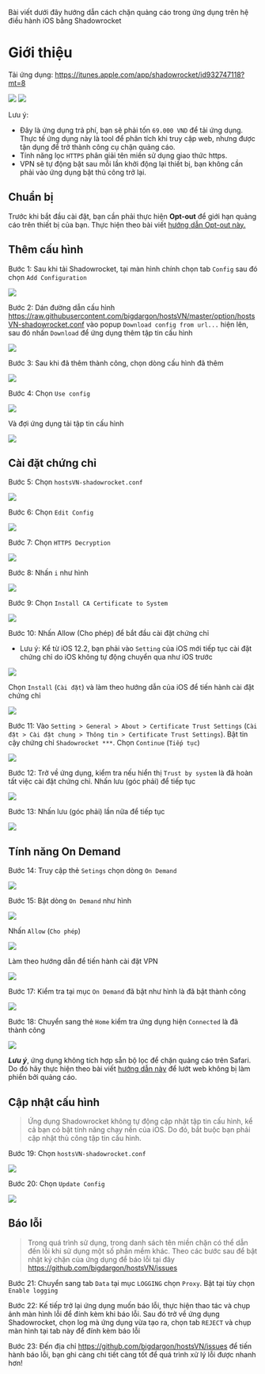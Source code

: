 Bài viết dưới đây hướng dẫn cách chặn quảng cáo trong ứng dụng trên hệ điều hành iOS bằng Shadowrocket

# Giới thiệu

Tải ứng dụng: https://itunes.apple.com/app/shadowrocket/id932747118?mt=8

![](https://is1-ssl.mzstatic.com/image/thumb/Purple123/v4/84/3d/7f/843d7f23-fdd5-97c2-d7c4-5981ba9542fd/mzl.syhpxhsl.png/300x0w.jpg) ![](https://is1-ssl.mzstatic.com/image/thumb/Purple113/v4/04/f0/cb/04f0cb89-e5f4-da3b-a818-90bbfed5e2f4/mzl.uairddum.png/300x0w.jpg)

Lưu ý:
* Đây là ứng dụng trả phí, bạn sẽ phải tốn `69.000 VND` để tải ứng dụng. Thực tế ứng dụng này là tool để phân tích khi truy cập web, nhưng được tận dụng để trở thành công cụ chặn quảng cáo.
* Tính năng lọc `HTTPS` phân giải tên miền sử dụng giao thức https.
* VPN sẽ tự động bật sau mỗi lần khởi động lại thiết bị, bạn không cần phải vào ứng dụng bật thủ công trở lại.

## Chuẩn bị

Trước khi bắt đầu cài đặt, bạn cần phải thực hiện **Opt-out** để giới hạn quảng cáo trên thiết bị của bạn. Thực hiện theo bài viết [hướng dẫn Opt-out này.](https://github.com/bigdargon/hostsVN/wiki/Opt-out)

## Thêm cấu hình

Bước 1: Sau khi tải Shadowrocket, tại màn hình chính chọn tab `Config` sau đó chọn `Add Configuration`

![](https://raw.githubusercontent.com/bigdargon/hostsVN/gh-pages/wiki/shadowrocket/img_Shadowrocket_B01.jpg)

Bước 2: Dán đường dẫn cấu hình https://raw.githubusercontent.com/bigdargon/hostsVN/master/option/hostsVN-shadowrocket.conf vào popup `Download config from url...` hiện lên, sau đó nhấn `Download` để ứng dụng thêm tập tin cấu hình

![](https://raw.githubusercontent.com/bigdargon/hostsVN/gh-pages/wiki/shadowrocket/img_Shadowrocket_B02.jpg)

Bước 3: Sau khi đã thêm thành công, chọn dòng cấu hình đã thêm

![](https://raw.githubusercontent.com/bigdargon/hostsVN/gh-pages/wiki/shadowrocket/img_Shadowrocket_B03.jpg)

Bước 4: Chọn `Use config`

![](https://raw.githubusercontent.com/bigdargon/hostsVN/gh-pages/wiki/shadowrocket/img_Shadowrocket_B04.jpg)

Và đợi ứng dụng tải tập tin cấu hình

![](https://raw.githubusercontent.com/bigdargon/hostsVN/gh-pages/wiki/shadowrocket/img_Shadowrocket_B04-1.png)

## Cài đặt chứng chỉ

Bước 5: Chọn `hostsVN-shadowrocket.conf`

![](https://raw.githubusercontent.com/bigdargon/hostsVN/gh-pages/wiki/shadowrocket/img_Shadowrocket_B05.jpg)

Bước 6: Chọn `Edit Config`

![](https://raw.githubusercontent.com/bigdargon/hostsVN/gh-pages/wiki/shadowrocket/img_Shadowrocket_B06.jpg)

Bước 7: Chọn `HTTPS Decryption`

![](https://raw.githubusercontent.com/bigdargon/hostsVN/gh-pages/wiki/shadowrocket/img_Shadowrocket_B07.jpg)

Bước 8: Nhấn `i` như hình

![](https://raw.githubusercontent.com/bigdargon/hostsVN/gh-pages/wiki/shadowrocket/img_Shadowrocket_B08.jpg)

Bước 9: Chọn `Install CA Certificate to System`

![](https://raw.githubusercontent.com/bigdargon/hostsVN/gh-pages/wiki/shadowrocket/img_Shadowrocket_B09.jpg)

Bước 10: Nhấn Allow (Cho phép) để bắt đầu cài đặt chứng chỉ

* Lưu ý: Kể từ iOS 12.2, bạn phải vào `Setting` của iOS mới tiếp tục cài đặt chứng chỉ do iOS không tự động chuyển qua như iOS trước

![](https://raw.githubusercontent.com/bigdargon/hostsVN/gh-pages/wiki/shadowrocket/img_Shadowrocket_B10.jpg)

Chọn `Install` (`Cài đặt`) và làm theo hướng dẫn của iOS để tiến hành cài đặt chứng chỉ

![](https://raw.githubusercontent.com/bigdargon/hostsVN/gh-pages/wiki/shadowrocket/img_Shadowrocket_B10-1.jpg)

Bước 11: Vào `Setting > General > About > Certificate Trust Settings` (`Cài đặt > Cài đặt chung > Thông tin > Certificate Trust Settings`). Bật tin cậy chứng chỉ `Shadowrocket ***`. Chọn `Continue` (`Tiếp tục`)

![](https://raw.githubusercontent.com/bigdargon/hostsVN/gh-pages/wiki/shadowrocket/img_Shadowrocket_B11.jpg)

Bước 12: Trở về ứng dụng, kiểm tra nếu hiển thị `Trust by system` là đã hoàn tất việc cài đặt chứng chỉ. Nhấn lưu (góc phải) để tiếp tục

![](https://raw.githubusercontent.com/bigdargon/hostsVN/gh-pages/wiki/shadowrocket/img_Shadowrocket_B12.jpg)

Bước 13: Nhấn lưu (góc phải) lần nữa để tiếp tục

![](https://raw.githubusercontent.com/bigdargon/hostsVN/gh-pages/wiki/shadowrocket/img_Shadowrocket_B13.jpg)

## Tính năng On Demand

Bước 14: Truy cập thẻ `Setings` chọn dòng `On Demand`

![](https://raw.githubusercontent.com/bigdargon/hostsVN/gh-pages/wiki/shadowrocket/img_Shadowrocket_B14.jpg)

Bước 15: Bật dòng `On Demand` như hình

![](https://raw.githubusercontent.com/bigdargon/hostsVN/gh-pages/wiki/shadowrocket/img_Shadowrocket_B15.jpg)

Nhấn `Allow` (`Cho phép`)

![](https://raw.githubusercontent.com/bigdargon/hostsVN/gh-pages/wiki/shadowrocket/img_Shadowrocket_B16.jpg)

Làm theo hướng dẫn để tiến hành cài đặt VPN

![](https://raw.githubusercontent.com/bigdargon/hostsVN/gh-pages/wiki/shadowrocket/img_Shadowrocket_B16-1.png)

Bước 17: Kiểm tra tại mục `On Demand` đã bật như hình là đã bật thành công

![](https://raw.githubusercontent.com/bigdargon/hostsVN/gh-pages/wiki/shadowrocket/img_Shadowrocket_B17.jpg)

Bước 18: Chuyển sang thẻ `Home` kiểm tra ứng dụng hiện `Connected` là đã thành công

![](https://raw.githubusercontent.com/bigdargon/hostsVN/gh-pages/wiki/shadowrocket/img_Shadowrocket_B18.jpg)

_**Lưu ý**_, ứng dụng không tích hợp sẵn bộ lọc để chặn quảng cáo trên Safari. Do đó hãy thực hiện theo bài viết [hướng dẫn này](https://github.com/bigdargon/hostsVN/wiki/Adguard) để lướt web không bị làm phiền bởi quảng cáo.

## Cập nhật cấu hình

> Ứng dụng Shadowrocket không tự động cập nhật tập tin cấu hình, kể cả bạn có bật tính năng chạy nền của iOS. Do đó, bắt buộc bạn phải cập nhật thủ công tập tin cấu hình.

Bước 19: Chọn `hostsVN-shadowrocket.conf`

![](https://raw.githubusercontent.com/bigdargon/hostsVN/gh-pages/wiki/shadowrocket/img_Shadowrocket_B19.jpg)

Bước 20: Chọn `Update Config`

![](https://raw.githubusercontent.com/bigdargon/hostsVN/gh-pages/wiki/shadowrocket/img_Shadowrocket_B20.jpg)

## Báo lỗi

> Trong quá trình sử dụng, trong danh sách tên miền chặn có thể dẫn đến lỗi khi sử dụng một số phần mềm khác. Theo các bước sau để bật nhật ký chặn của ứng dụng để báo lỗi tại đây https://github.com/bigdargon/hostsVN/issues

Bước 21: Chuyển sang tab `Data` tại mục `LOGGING` chọn `Proxy`. Bật tại tùy chọn `Enable logging`

Bước 22: Kế tiếp trở lại ứng dụng muốn báo lỗi, thực hiện thao tác và chụp ảnh màn hình lỗi để đính kèm khi báo lỗi. Sau đó trở về ứng dụng Shadowrocket, chọn log mà ứng dụng vừa tạo ra, chọn tab `REJECT` và chụp màn hình tại tab này để đính kèm báo lỗi

Bước 23: Đến địa chỉ https://github.com/bigdargon/hostsVN/issues để tiến hành báo lỗi, bạn ghi càng chi tiết càng tốt để quá trình xử lý lỗi được nhanh hơn!